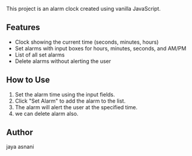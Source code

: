 This project is an alarm clock created using vanilla JavaScript.

## Features

- Clock showing the current time (seconds, minutes, hours)
- Set alarms with input boxes for hours, minutes, seconds, and AM/PM
- List of all set alarms
- Delete alarms without alerting the user

## How to Use

1. Set the alarm time using the input fields.
2. Click "Set Alarm" to add the alarm to the list.
3. The alarm will alert the user at the specified time.
4. we can delete alarm also.

## Author

jaya asnani
